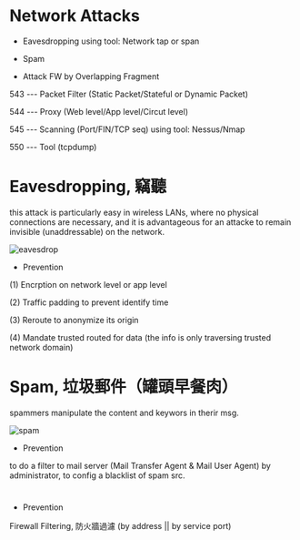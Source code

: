 # Network Attacks

* Eavesdropping using tool: Network tap or span

* Spam

* Attack FW by Overlapping Fragment

543 --- Packet Filter (Static Packet/Stateful or Dynamic Packet)

544 --- Proxy (Web level/App level/Circut level)

545 --- Scanning (Port/FIN/TCP seq) using tool: Nessus/Nmap
 
550 --- Tool (tcpdump)


# Eavesdropping, 竊聽

this attack is particularly easy in wireless LANs, where no physical connections are necessary, and it is advantageous for an attacke to remain invisible (unaddressable) on the network.

![eavesdrop](https://cdn2.iconfinder.com/data/icons/man-and-door/351/door-022-512.png)

* Prevention

(1) Encrption on network level or app level

(2) Traffic padding to prevent identify time

(3) Reroute to anonymize its origin

(4) Mandate trusted routed for data (the info is only traversing trusted network domain)

# Spam, 垃圾郵件（罐頭早餐肉）

spammers manipulate the content and keywors in therir msg.

![spam](https://blog.trendmicro.com.tw/wp-content/uploads/2011/10/spam.jpg)

* Prevention

to do a filter to mail server (Mail Transfer Agent & Mail User Agent) by administrator, to config a blacklist of spam src.

# 

* Prevention

Firewall Filtering, 防火牆過濾 (by address || by service port)

